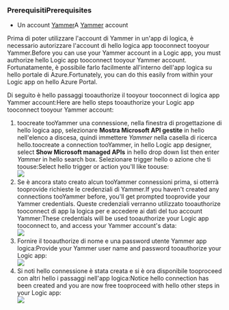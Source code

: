 ### <a name="prerequisites"></a><span data-ttu-id="802d6-101">Prerequisiti</span><span class="sxs-lookup"><span data-stu-id="802d6-101">Prerequisites</span></span>
* <span data-ttu-id="802d6-102">Un account [Yammer](https://www.yammer.com/)</span><span class="sxs-lookup"><span data-stu-id="802d6-102">A [Yammer](https://www.yammer.com/) account</span></span> 

<span data-ttu-id="802d6-103">Prima di poter utilizzare l'account di Yammer in un'app di logica, è necessario autorizzare l'account di hello logica app tooconnect tooyour Yammer.</span><span class="sxs-lookup"><span data-stu-id="802d6-103">Before you can use your Yammer account in a Logic app, you must authorize hello Logic app tooconnect tooyour Yammer account.</span></span> <span data-ttu-id="802d6-104">Fortunatamente, è possibile farlo facilmente all'interno dell'app logica su hello portale di Azure.</span><span class="sxs-lookup"><span data-stu-id="802d6-104">Fortunately, you can do this easily from within your Logic app on hello Azure Portal.</span></span> 

<span data-ttu-id="802d6-105">Di seguito è hello passaggi tooauthorize il tooyour tooconnect di logica app Yammer account:</span><span class="sxs-lookup"><span data-stu-id="802d6-105">Here are hello steps tooauthorize your Logic app tooconnect tooyour Yammer account:</span></span>

1. <span data-ttu-id="802d6-106">toocreate tooYammer una connessione, nella finestra di progettazione di hello logica app, selezionare **Mostra Microsoft API gestite** in hello nell'elenco a discesa, quindi immettere *Yammer* nella casella di ricerca hello.</span><span class="sxs-lookup"><span data-stu-id="802d6-106">toocreate a connection tooYammer, in hello Logic app designer, select **Show Microsoft managed APIs** in hello drop down list then enter *Yammer* in hello search box.</span></span> <span data-ttu-id="802d6-107">Selezionare trigger hello o azione che ti toouse:</span><span class="sxs-lookup"><span data-stu-id="802d6-107">Select hello trigger or action you'll like toouse:</span></span>  
   ![](./media/connectors-create-api-yammer/yammer-1.png)
2. <span data-ttu-id="802d6-108">Se è ancora stato creato alcun tooYammer connessioni prima, si otterrà tooprovide richieste le credenziali di Yammer.</span><span class="sxs-lookup"><span data-stu-id="802d6-108">If you haven't created any connections tooYammer before, you'll get prompted tooprovide your Yammer credentials.</span></span> <span data-ttu-id="802d6-109">Queste credenziali verranno utilizzato tooauthorize tooconnect di app la logica per e accedere ai dati del tuo account Yammer:</span><span class="sxs-lookup"><span data-stu-id="802d6-109">These credentials will be used tooauthorize your Logic app tooconnect to, and access your Yammer account's data:</span></span>  
   ![](./media/connectors-create-api-yammer/yammer-2.png)
3. <span data-ttu-id="802d6-110">Fornire il tooauthorize di nome e una password utente Yammer app logica:</span><span class="sxs-lookup"><span data-stu-id="802d6-110">Provide your Yammer user name and password tooauthorize your Logic app:</span></span>  
   ![](./media/connectors-create-api-yammer/yammer-3.png)   
4. <span data-ttu-id="802d6-111">Si noti hello connessione è stata creata e si è ora disponibile tooproceed con altri hello i passaggi nell'app logica:</span><span class="sxs-lookup"><span data-stu-id="802d6-111">Notice hello connection has been created and you are now free tooproceed with hello other steps in your Logic app:</span></span>  
   ![](./media/connectors-create-api-yammer/yammer-4.png)   

